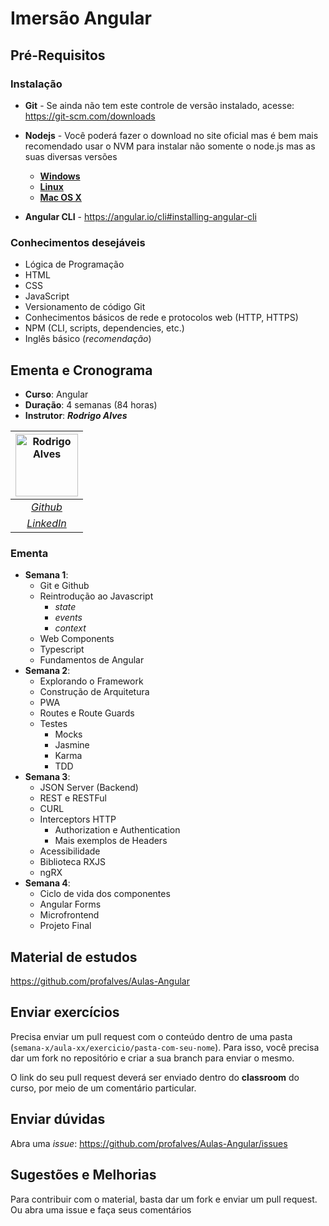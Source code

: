 # Imersão Angular

## Pré-Requisitos

### Instalação

- **Git** - Se ainda não tem este controle de versão instalado, acesse: <https://git-scm.com/downloads>

- **Nodejs** - Você poderá fazer o download no site oficial mas é bem mais recomendado usar o NVM para instalar não somente o node.js mas as suas diversas versões
  - [**Windows**](https://github.com/coreybutler/nvm-windows)
  - [**Linux**](https://github.com/nvm-sh/nvm#installing-and-updating)
  - [**Mac OS X**](https://tecadmin.net/install-nvm-macos-with-homebrew/)

- **Angular CLI** - <https://angular.io/cli#installing-angular-cli>

### Conhecimentos desejáveis

- Lógica de Programação
- HTML
- CSS
- JavaScript
- Versionamento de código Git
- Conhecimentos básicos de rede e protocolos web (HTTP, HTTPS)
- NPM (CLI, scripts, dependencies, etc.)
- Inglês básico (*recomendação*)

## Ementa e Cronograma

- **Curso**: Angular
- **Duração**: 4 semanas (84 horas)
- **Instrutor**: ***Rodrigo Alves***

| [![Rodrigo Alves](https://avatars.githubusercontent.com/u/2893710)](https://github.com/profalves) |
|:--:|
| [*Github*](https://github.com/profalves) |
| [*LinkedIn*](https://www.linkedin.com/in/rodrigoalvesdev/) |

<style>
  img[alt="Rodrigo Alves"] { width: 100px; }
</style>

### Ementa

- **Semana 1**:
  - Git e Github
  - Reintrodução ao Javascript
    - *state*
    - *events*
    - *context*
  - Web Components
  - Typescript
  - Fundamentos de Angular
- **Semana 2**:
  - Explorando o Framework
  - Construção de Arquitetura
  - PWA
  - Routes e Route Guards
  - Testes
    - Mocks
    - Jasmine
    - Karma
    - TDD
- **Semana 3**:
  - JSON Server (Backend)
  - REST e RESTFul
  - CURL
  - Interceptors HTTP
    - Authorization e Authentication
    - Mais exemplos de Headers
  - Acessibilidade
  - Biblioteca RXJS
  - ngRX
- **Semana 4**:
  - Ciclo de vida dos componentes
  - Angular Forms
  - Microfrontend
  - Projeto Final

## Material de estudos

<https://github.com/profalves/Aulas-Angular>

## Enviar exercícios

Precisa enviar um pull request com o conteúdo dentro de uma pasta (`semana-x/aula-xx/exercicio/pasta-com-seu-nome`). Para isso, você precisa dar um fork no repositório e criar a sua branch para enviar o mesmo.

O link do seu pull request deverá ser enviado dentro do **classroom** do curso, por meio de um comentário particular.

## Enviar dúvidas

Abra uma *issue*: <https://github.com/profalves/Aulas-Angular/issues>

## Sugestões e Melhorias

Para contribuir com o material, basta dar um fork e enviar um pull request. Ou abra uma issue e faça seus comentários

[//]: <> (Comentários)
[//]: <> (Para realizar o upload das aulas faça:)
[//]: <> (`git checkout develop -- semana-1/aula-01`)
